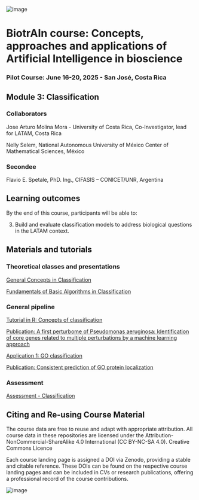 ![image](https://github.com/user-attachments/assets/c8f408d4-3f11-4c67-a3b6-7c4442f410e3)

# BiotrAIn course: Concepts, approaches and applications of Artificial Intelligence in bioscience

### Pilot Course: June 16-20, 2025 - San José, Costa Rica

## Module 3: Classification

### Collaborators

Jose Arturo Molina Mora - University of Costa Rica, Co-Investigator, lead for LATAM, Costa Rica

Nelly Selem, National Autonomous University of México Center of Mathematical Sciences, México

### Secondee
Flavio E. Spetale, PhD. Ing., CIFASIS – CONICET/UNR, Argentina

## Learning outcomes
By the end of this course, participants will be able to: 

3. Build and evaluate classification models to address biological questions in the LATAM context.

## Materials and tutorials

### Theoretical classes and presentations
[General Concepts in Classification](https://drive.google.com/file/d/1ODy8Hq2wa0Vs2zEBiM95SlUUgXI6oNdj/view?usp=sharing)

[Fundamentals of Basic Algorithms in Classification](https://drive.google.com/file/d/1KIK-0VRibBvr6YY34KStMmU7taCUO30Y/view?usp=sharing)

### General pipeline
[Tutorial in R: Concepts of classification](https://colab.research.google.com/drive/1_jbMf1k8sOaavtGWsDnUYiVK89kPcrHe?usp=sharing)

[Publication: A first perturbome of Pseudomonas aeruginosa: Identification of core genes related to multiple perturbations by a machine learning approach](https://www.sciencedirect.com/science/article/pii/S0303264721000666?via%3Dihub)

[Application 1: GO classification](https://colab.research.google.com/drive/1t4UZeBoU9joe_Q70lRPX4WyPGf2zj8H_#scrollTo=JnPNlsMNrJks)

[Publication: Consistent prediction of GO protein localization](https://www.nature.com/articles/s41598-018-26041-z)

### Assessment
[Assessment - Classification](https://forms.gle/8Y4fvSJk7XnPErgS7)

## Citing and Re-using Course Material
The course data are free to reuse and adapt with appropriate attribution. All course data in these repositories are licensed under the Attribution-NonCommercial-ShareAlike 4.0 International (CC BY-NC-SA 4.0). Creative Commons Licence

Each course landing page is assigned a DOI via Zenodo, providing a stable and citable reference. These DOIs can be found on the respective course landing pages and can be included in CVs or research publications, offering a professional record of the course contributions.

![image](https://github.com/user-attachments/assets/33d0775f-902c-4a0c-8bbc-6a7c7947a132)
